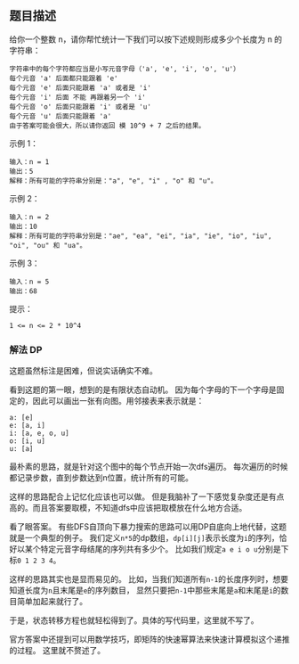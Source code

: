 ## 题目描述
给你一个整数 n，请你帮忙统计一下我们可以按下述规则形成多少个长度为 n 的字符串：
```
字符串中的每个字符都应当是小写元音字母（'a', 'e', 'i', 'o', 'u'）
每个元音 'a' 后面都只能跟着 'e'
每个元音 'e' 后面只能跟着 'a' 或者是 'i'
每个元音 'i' 后面 不能 再跟着另一个 'i'
每个元音 'o' 后面只能跟着 'i' 或者是 'u'
每个元音 'u' 后面只能跟着 'a'
由于答案可能会很大，所以请你返回 模 10^9 + 7 之后的结果。
```
示例 1：
```
输入：n = 1
输出：5
解释：所有可能的字符串分别是："a", "e", "i" , "o" 和 "u"。
```
示例 2：
```
输入：n = 2
输出：10
解释：所有可能的字符串分别是："ae", "ea", "ei", "ia", "ie", "io", "iu", "oi", "ou" 和 "ua"。
```
示例 3：
```
输入：n = 5
输出：68
```

提示：
```
1 <= n <= 2 * 10^4
```

### 解法 DP
这题虽然标注是困难，但说实话确实不难。

看到这题的第一眼，想到的是有限状态自动机。
因为每个字母的下一个字母是固定的，因此可以画出一张有向图。用邻接表来表示就是：
```text
a: [e]
e: [a, i]
i: [a, e, o, u]
o: [i, u]
u: [a]
```

最朴素的思路，就是针对这个图中的每个节点开始一次dfs遍历。
每次遍历的时候都记录步数，直到步数达到n位置，统计所有的可能。

这样的思路配合上记忆化应该也可以做。
但是我脑补了一下感觉复杂度还是有点高的。而且答案要取模，不知道dfs中应该把取模放在什么地方合适。

看了眼答案。
有些DFS自顶向下暴力搜索的思路可以用DP自底向上地代替，这题就是一个典型的例子。
我们定义`n*5`的dp数组，`dp[i][j]`表示长度为`i`的序列，恰好以某个特定元音字母结尾的序列共有多少个。
比如我们规定`a e i o u`分别是下标`0 1 2 3 4`。

这样的思路其实也是显而易见的。
比如，当我们知道所有`n-1`的长度序列时，想要知道长度为`n`且末尾是`e`的序列数目，
显然只要把`n-1`中那些末尾是`a`和末尾是`i`的数目简单加起来就行了。

于是，状态转移方程也就轻松得到了。具体的写代码里，这里就不写了。

官方答案中还提到可以用数学技巧，即矩阵的快速幂算法来快速计算模拟这个递推的过程。
这里就不赘述了。